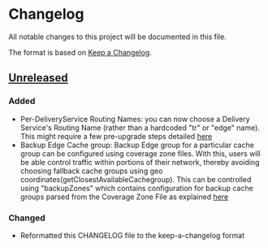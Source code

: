 # Changelog
All notable changes to this project will be documented in this file.

The format is based on [Keep a Changelog](http://keepachangelog.com/en/1.0.0/).

## [Unreleased]
### Added
- Per-DeliveryService Routing Names: you can now choose a Delivery Service's Routing Name (rather than a hardcoded "tr" or "edge" name). This might require a few pre-upgrade steps detailed [here](http://traffic-control-cdn.readthedocs.io/en/latest/admin/traffic_ops/migration_from_20_to_22.html#per-deliveryservice-routing-names)
- Backup Edge Cache group: Backup Edge group for a particular cache group can be configured using coverage zone files. With this, users will be able control traffic within portions of their network, thereby avoiding choosing fallback cache groups using geo coordinates(getClosestAvailableCachegroup). This can be controlled using "backupZones" which contains configuration for backup cache groups parsed from the Coverage Zone File as explained [here](http://traffic-control-cdn.readthedocs.io/en/latest/admin/traffic_ops/using.html#the-coverage-zone-file-and-asn-table)

### Changed
- Reformatted this CHANGELOG file to the keep-a-changelog format

[Unreleased]: https://github.com/apache/incubator-trafficcontrol/compare/RELEASE-2.1.0...HEAD 

